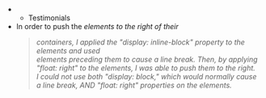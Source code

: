 * * Testimonials
* In order to push the <cite> elements to the right of their <blockquote> containers, I applied the "display: inline-block" property to the <cite> elements and used <br> elements preceding them to cause a line break. Then, by applying "float: right" to the <cite> elements, I was able to push them to the right. I could not use both "display: block," which would normally cause a line break, AND "float: right" properties on the <cite> elements.
